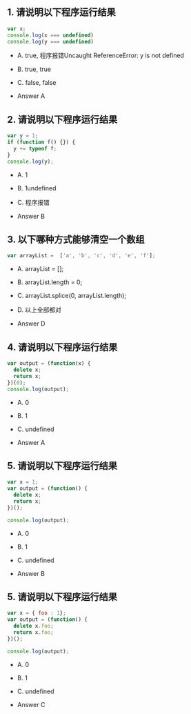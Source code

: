 ## 1. 请说明以下程序运行结果

```javascript
var x; 
console.log(x === undefined)
console.log(y === undefined)
```

- A. true, 程序报错Uncaught ReferenceError: y is not defined
- B. true, true
- C. false, false

- Answer A

## 2. 请说明以下程序运行结果

```javascript
var y = 1;
if (function f() {}) {
  y += typeof f;
}
console.log(y);
```
- A. 1
- B. 1undefined
- C. 程序报错

- Answer B

## 3. 以下哪种方式能够清空一个数组

```javascript
var arrayList =  ['a', 'b', 'c', 'd', 'e', 'f'];
```
- A. arrayList = [];
- B. arrayList.length = 0;
- C. arrayList.splice(0, arrayList.length);
- D. 以上全部都对

- Answer D

## 4. 请说明以下程序运行结果

```javascript
var output = (function(x) {
  delete x;
  return x;
})(0);
console.log(output);
```
- A. 0
- B. 1
- C. undefined

- Answer A

## 5. 请说明以下程序运行结果

```javascript
var x = 1;
var output = (function() {
  delete x;
  return x;
})();

console.log(output);
```
- A. 0
- B. 1
- C. undefined

- Answer B

## 5. 请说明以下程序运行结果

```javascript
var x = { foo : 1};
var output = (function() {
  delete x.foo;
  return x.foo;
})();

console.log(output);
```
- A. 0
- B. 1
- C. undefined

- Answer C